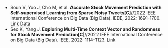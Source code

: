 * Soun Y, Yoo J, Cho M, et al. <b>Accurate Stock Movement Prediction with Self-supervised Learning from Sparse Noisy Tweets[C]</b>//2022 IEEE International Conference on Big Data (Big Data). IEEE, 2022: 1691-1700. [Link](https://ieeexplore.ieee.org/abstract/document/10020720/) [Data](https://github.com/deeptrade-public/slot)
* Seo K, Yang J. <b>Exploring Multi-Time Context Vector and Randomness for Stock Movement Prediction[C]</b>//2022 IEEE International Conference on Big Data (Big Data). IEEE, 2022: 1114-1123. [Link](https://ieeexplore.ieee.org/abstract/document/10020373/)
